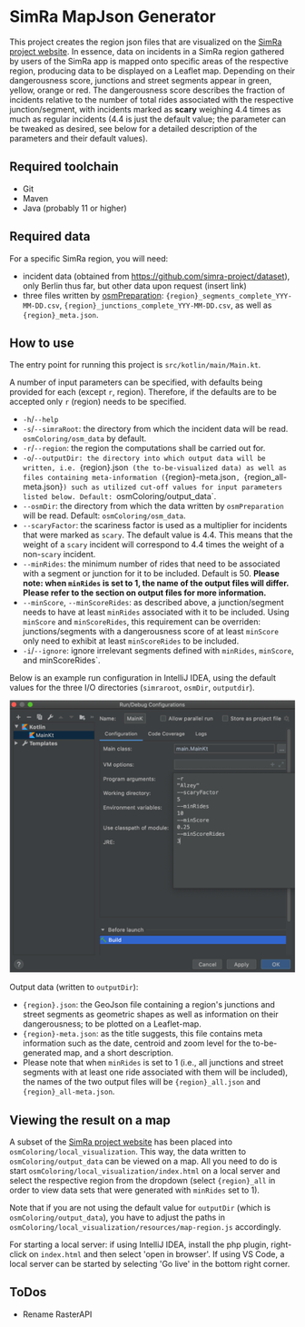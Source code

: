 # SimRa MapJson Generator

This project creates the region json files that are visualized on the [SimRa project website](https://github.com/simra-project/simra-project.github.io/tree/master).
In essence, data on incidents in a SimRa region gathered by users of the SimRa app is mapped onto specific areas of the respective region, producing data to be displayed on a Leaflet map.
Depending on their dangerousness score, junctions and street segments appear in green, yellow, orange or red.
The dangerousness score describes the fraction of incidents relative to the number of total rides associated with the respective
junction/segment, with incidents marked as **scary** weighing 4.4 times as much as regular incidents (4.4 is just the default value; the parameter can be tweaked as desired, see below for a detailed description of the parameters and their default values). 

## Required toolchain

- Git
- Maven
- Java (probably 11 or higher)

## Required data

For a specific SimRa region, you will need:
- incident data (obtained from https://github.com/simra-project/dataset), only Berlin thus far, but other data upon request (insert link)
- three files written by [osmPreparation](https://github.com/simra-project/osmPreparation): `{region}_segments_complete_YYY-MM-DD.csv`,  `{region}_junctions_complete_YYY-MM-DD.csv`, as well as `{region}_meta.json`.

## How to use

The entry point for running this project is `src/kotlin/main/Main.kt`. 

A number of input parameters can be specified, with defaults being provided for each (except `r`, region). Therefore, if the defaults are to be accepted only `r` (region) needs to be specified.
- `-h`/`--help`
- `-s`/`--simraRoot`: the directory from which the incident data will be read. `osmColoring/osm_data` by default.
- `-r`/`--region`: the region the computations shall be carried out for.
- `-o`/`--outputDir: the directory into which output data will be written, i.e. `{region}.json` (the to-be-visualized data) as well as files containing meta-information (`{region}-meta.json`, `{region_all-meta.json}`) such as utilized cut-off values for input parameters listed below.
Default: `osmColoring/output_data`.
- `--osmDir`: the directory from which the data written by `osmPreparation` will be read. Default: `osmColoring/osm_data`.
- `--scaryFactor`: the scariness factor is used as a multiplier for incidents that were marked as `scary`. The default value is 4.4. This means that the weight of a `scary` incident will correspond to 4.4 times the weight of a non-`scary` incident.
- `--minRides`: the minimum number of rides that need to be associated with a segment or junction for it to be included. Default is 50. **Please note: when `minRides` is set to 1, the name of the output files will differ. Please refer to the section on output files for more information.**
- `--minScore`, `--minScoreRides`: as described above, a junction/segment needs to have at least `minRides` associated with it to be included. Using `minScore` and `minScoreRides`, this requirement can be overriden: junctions/segments with a dangerousness
score of at least `minScore` only need to exhibit at least `minScoreRides` to be included. 
- `-i`/`--ignore`: ignore irrelevant segments defined with `minRides`, `minScore`, and minScoreRides`.

Below is an example run configuration in IntelliJ IDEA, using the default values for the three I/O directories (`simraroot`, `osmDir`, `outputdir`).

![Example run configuration for `Main.kt` in IntelliJ IDEA, using the defaults for data I/O directories.](run_config.png)

Output data (written to `outputDir`):
- `{region}.json`: the GeoJson file containing a region's junctions and street segments as geometric shapes as well as information on their dangerousness; to be plotted on a Leaflet-map.
- `{region}-meta.json`: as the title suggests, this file contains meta information such as the date, centroid and zoom level for the to-be-generated map, and a short description.
- Please note that when `minRides` is set to 1 (i.e., all junctions and street segments with at least one ride associated with them will be included), the names of the two output files will be `{region}_all.json` and `{region}_all-meta.json`. 

## Viewing the result on a map

A subset of the [SimRa project website](https://github.com/simra-project/simra-project.github.io) has been placed into `osmColoring/local_visualization`. This way, the data written to `osmColoring/output_data` can be viewed on a map.
All you need to do is start `osmColoring/local_visualization/index.html` on a local server and select the respective region from the dropdown (select `{region}_all` in order to view data sets that were generated
with `minRides` set to 1).

Note that if you are not using the default value for `outputDir` (which is `osmColoring/output_data`), you have to adjust the paths in `osmColoring/local_visualization/resources/map-region.js` accordingly.

For starting a local server: if using IntelliJ IDEA, install the php plugin, right-click on `index.html` and then select 'open in browser'. If using VS Code, a local server can be started by selecting 'Go live' in the bottom right corner.

## ToDos

- Rename RasterAPI
